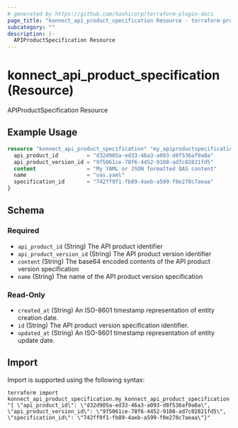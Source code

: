 ```yaml
---
# generated by https://github.com/hashicorp/terraform-plugin-docs
page_title: "konnect_api_product_specification Resource - terraform-provider-konnect"
subcategory: ""
description: |-
  APIProductSpecification Resource
---
```


# konnect_api_product_specification (Resource)

APIProductSpecification Resource

## Example Usage

```terraform
resource "konnect_api_product_specification" "my_apiproductspecification" {
  api_product_id         = "d32d905a-ed33-46a3-a093-d8f536af9a8a"
  api_product_version_id = "9f5061ce-78f6-4452-9108-ad7c02821fd5"
  content                = "My YAML or JSON formatted OAS content"
  name                   = "oas.yaml"
  specification_id       = "742ff9f1-fb89-4aeb-a599-f0e278c7aeaa"
}
```

<!-- schema generated by tfplugindocs -->
## Schema

### Required

- `api_product_id` (String) The API product identifier
- `api_product_version_id` (String) The API product version identifier
- `content` (String) The base64 encoded contents of the API product version specification
- `name` (String) The name of the API product version specification

### Read-Only

- `created_at` (String) An ISO-8601 timestamp representation of entity creation date.
- `id` (String) The API product version specification identifier.
- `updated_at` (String) An ISO-8601 timestamp representation of entity update date.

## Import

Import is supported using the following syntax:

```shell
terraform import konnect_api_product_specification.my_konnect_api_product_specification "{ \"api_product_id\": \"d32d905a-ed33-46a3-a093-d8f536af9a8a\",  \"api_product_version_id\": \"9f5061ce-78f6-4452-9108-ad7c02821fd5\",  \"specification_id\": \"742ff9f1-fb89-4aeb-a599-f0e278c7aeaa\"}"
```
